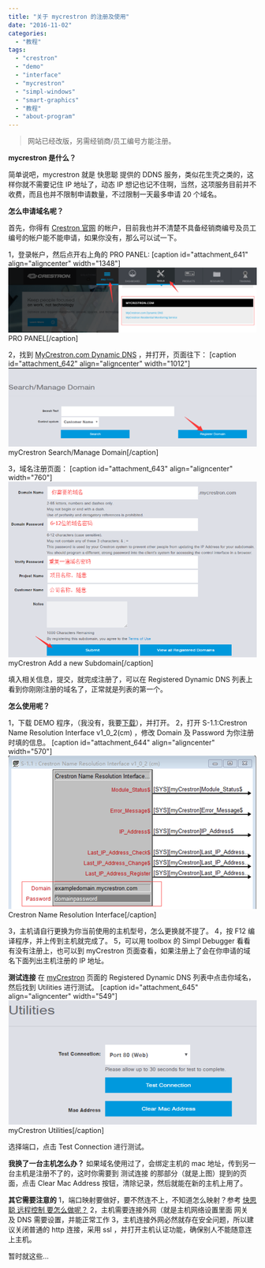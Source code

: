 ```yaml
---
title: "关于 mycrestron 的注册及使用"
date: "2016-11-02"
categories: 
  - "教程"
tags: 
  - "crestron"
  - "demo"
  - "interface"
  - "mycrestron"
  - "simpl-windows"
  - "smart-graphics"
  - "教程"
  - "about-program"
---
```


> 网站已经改版，另需经销商/员工编号方能注册。

**mycrestron 是什么？**

简单说吧，mycrestron 就是 快思聪 提供的 DDNS 服务，类似花生壳之类的，这样你就不需要记住 IP 地址了，动态 IP 想记也记不住啊，当然，这项服务目前并不收费，而且也并不限制申请数量，不过限制一天最多申请 20 个域名。

**怎么申请域名呢？**

首先，你得有 [Crestron 官网](http://crestron.com) 的帐户，目前我也并不清楚不具备经销商编号及员工编号的帐户能不能申请，如果你没有，那么可以试一下。

1，登录帐户，然后点开右上角的 PRO PANEL: \[caption id="attachment\_641" align="aligncenter" width="1348"\]![PRO PANEL](/assets/images/myCrestron-ProPanel.png) PRO PANEL\[/caption\]

2，找到 [MyCrestron.com Dynamic DNS](http://crestron.com/resources/design-install-tools/my-crestron-dynamic-dns-ddns) ，并打开，页面往下： \[caption id="attachment\_642" align="aligncenter" width="1012"\]![myCrestron Search/Manage Domain](/assets/images/myCrestron-RegBotton.png) myCrestron Search/Manage Domain\[/caption\]

3，域名注册页面： \[caption id="attachment\_643" align="aligncenter" width="760"\]![myCrestron Add a new Subdomain](/assets/images/myCrestron-RegForm.png) myCrestron Add a new Subdomain\[/caption\]

填入相关信息，提交，就完成注册了，可以在 Registered Dynamic DNS 列表上看到你刚刚注册的域名了，正常就是列表的第一个。

**怎么使用呢？**

1，下载 DEMO 程序，（我没有，我要[下载](https://dailyuploads.net/z4f0yn571v4u)），并打开。 2，打开 S-1.1:Crestron Name Resolution Interface v1\_0\_2(cm) ，修改 Domain 及 Password 为你注册时填的信息。 \[caption id="attachment\_644" align="aligncenter" width="570"\]![Crestron Name Resolution Interface](/assets/images/Crestron-Name-Resolution-Interface.png) Crestron Name Resolution Interface\[/caption\]

3，主机请自行更换为你当前使用的主机型号，怎么更换就不提了。 4，按 F12 编译程序，并上传到主机就完成了。 5，可以用 toolbox 的 Simpl Debugger 看看有没有注册上，也可以到 myCrestron 页面查看，如果注册上了会在你申请的域名下面列出主机注册的 IP 地址。

**测试连接** 在 [myCrestron](http://crestron.com/resources/design-install-tools/my-crestron-dynamic-dns-ddns/) 页面的 Registered Dynamic DNS 列表中点击你域名，然后找到 Utilities 进行测试。 \[caption id="attachment\_645" align="aligncenter" width="549"\]![myCrestron Utilities](/assets/images/myCrestron-Utilities.png) myCrestron Utilities\[/caption\]

选择端口，点击 Test Connection 进行测试。

**我换了一台主机怎么办？** 如果域名使用过了，会绑定主机的 mac 地址，传到另一台主机是注册不了的，这时你需要到 测试连接 的那部分（就是上图）提到的页面，点击 Clear Mac Address 按钮，清除记录，然后就能在新的主机上用了。

**其它需要注意的** 1，端口映射要做好，要不然连不上，不知道怎么映射？参考 [快思聪 远程控制 要怎么做呢？](https://www.apcube.com/question/%e5%bf%ab%e6%80%9d%e8%81%aa-%e8%bf%9c%e7%a8%8b%e6%8e%a7%e5%88%b6-%e8%a6%81%e6%80%8e%e4%b9%88%e5%81%9a%e5%91%a2%ef%bc%9f/) 2，主机需要连接外网（就是主机网络设置里面 网关 及 DNS 需要设置，并能正常工作 3，主机连接外网必然就存在安全问题，所以建议关闭普通的 http 连接，采用 ssl ，并打开主机认证功能，确保别人不能随意连上主机。

暂时就这些...
